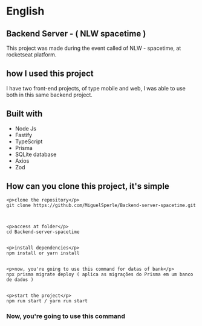 # English 
<h2>Backend Server - ( NLW spacetime )</h2>

This project was made during the event called of NLW - spacetime, at rocketseat platform.

<h2>how I used this project</h2>

I have two front-end projects, of type mobile and web, I was able to use both in this same backend project.

<h2>Built with</h2>

<ul>
  <li>Node Js</li>
  <li>Fastify</li>
  <li>TypeScript</li>
  <li>Prisma</li>
  <li>SQLite database</li>
  <li>Axios</li>
  <li>Zod</li>
</ul>

<h2>How can you clone this project, it's simple</h2>

```
<p>clone the repository</p>
git clone https://github.com/MiguelSperle/Backend-server-spacetime.git



<p>access at folder</p>
cd Backend-server-spacetime


<p>install dependencies</p>
npm install or yarn install


<p>now, you're going to use this command for datas of bank</p>
npx prisma migrate deploy ( aplica as migrações do Prisma em um banco de dados )


<p>start the project</p>
npm run start / yarn run start
```

<h3>Now, you're going to use this command</h3>











